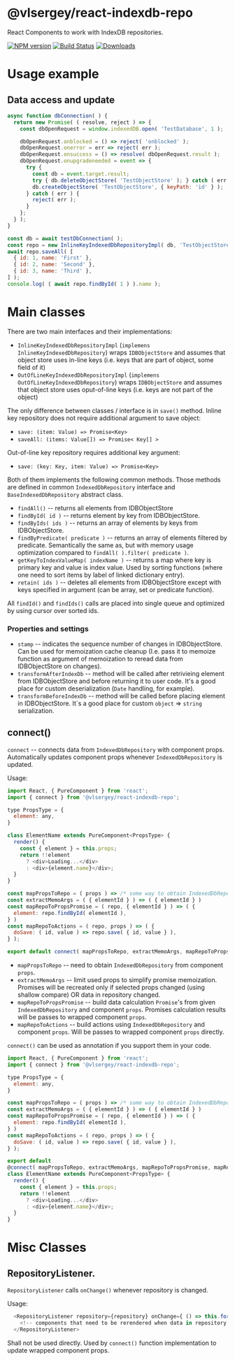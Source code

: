 # @vlsergey/react-indexdb-repo

React Components to work with IndexDB repositories.

[![NPM version][npm-image]][npm-url]
[![Build Status][ci-image]][ci-url]
[![Downloads][downloads-image]][downloads-url]

# Usage example

## Data access and update
```javascript
async function dbConnection( ) {
  return new Promise( ( resolve, reject ) => {
    const dbOpenRequest = window.indexedDB.open( 'TestDatabase', 1 );

    dbOpenRequest.onblocked = () => reject( 'onblocked' );
    dbOpenRequest.onerror = err => reject( err );
    dbOpenRequest.onsuccess = () => resolve( dbOpenRequest.result );
    dbOpenRequest.onupgradeneeded = event => {
      try {
        const db = event.target.result;
        try { db.deleteObjectStore( 'TestObjectStore' ); } catch ( err ) { /* NOOP */ }
        db.createObjectStore( 'TestObjectStore', { keyPath: 'id' } );
      } catch ( err ) {
        reject( err );
      }
    };
  } );
}

const db = await testDbConnection( );
const repo = new InlineKeyIndexedDbRepositoryImpl( db, 'TestObjectStore' );
await repo.saveAll( [
  { id: 1, name: 'First' },
  { id: 2, name: 'Second' },
  { id: 3, name: 'Third' },
] );
console.log( ( await repo.findById( 1 ) ).name );
```

# Main classes

There are two main interfaces and their implementations:

* `InlineKeyIndexedDbRepositoryImpl` (`implemens InlineKeyIndexedDbRepository`) wraps `IDBObjectStore` and assumes that object store uses in-line keys (i.e. keys that are part of object, some field of it)
* `OutOfLineKeyIndexedDbRepositoryImpl` (`implemens OutOfLineKeyIndexedDbRepository`) wraps `IDBObjectStore` and assumes that object store uses oput-of-line keys (i.e. keys are not part of the object)

The only difference between classes / interface is in `save()` method. Inline key repository does not require additional argument to save object:
* `save: (item: Value) => Promise<Key>`
* `saveAll: (items: Value[]) => Promise< Key[] >`

Out-of-line key repository requires additional key argument:
* `save: (key: Key, item: Value) => Promise<Key>`

Both of them implements the following common methods. Those methods are defined in common `IndexedDbRepository` interface and `BaseIndexedDbRepository` abstract class.

* `findAll()` -- returns all elements from IDBObjectStore
* `findById( id )` -- returns element by key from IDBObjectStore.
* `findByIds( ids )` -- returns an array of elements by keys from IDBObjectStore.
* `findByPredicate( predicate )` -- returns an array of elements filtered by predicate. Semantically the same as, but with memory usage optimization compared to `findAll( ).filter( predicate )`.
* `getKeyToIndexValueMap( indexName )` -- returns a map where key is primary key and value is index value. Used by sorting functions (where one need to sort items by label of linked dictionary entry).
* `retain( ids )` -- deletes all elements from IDBObjectStore except with keys specified in argument (can be array, set or predicate function).

All `findId()` and `findIds()` calls are placed into single queue and optimized by using cursor over sorted ids.

### Properties and settings
* `stamp` -- indicates the sequence number of changes in IDBObjectStore. Can be used for memoization cache cleanup (I.e. pass it to memoize function as argument of memoization to reread data from IDBObjectStore on changes).
* `transformAfterIndexDb` -- method will be called after retrivieing element from IDBObjectStore and before returning it to user code. It's a good place for custom deserialization (`Date` handling, for example).
* `transformBeforeIndexDb` -- method will be called before placing element in IDBObjectStore.  It\`s a good place for custom `object` => `string` serialization.

## connect()
`connect` -- connects data from `IndexedDbRepository` with component props. Automatically updates component props whenever `IndexedDbRepository` is updated.

Usage:
```javascript
import React, { PureComponent } from 'react';
import { connect } from '@vlsergey/react-indexdb-repo';

type PropsType = {
  element: any,
}

class ElementName extends PureComponent<PropsType> {
  render() {
    const { element } = this.props;
    return !!element
      ? <div>Loading...</div>
      : <div>{element.name}</div>;
  }
}

const mapPropsToRepo = ( props ) => /* some way to obtain IndexedDbRepository */
const extractMemoArgs = ( { elementId } ) => ( { elementId } )
const mapRepoToPropsPromise = ( repo, { elementId } ) => ( {
  element: repo.findById( elementId ),
} )
const mapRepoToActions = ( repo, props ) => ( {
  doSave: ( id, value ) => repo.save( { id, value } ),
} );

export default connect( mapPropsToRepo, extractMemoArgs, mapRepoToProps, mapRepoToActions )( ElementName );
```
* `mapPropsToRepo` -- need to obtain `IndexedDbRepository` from component `props`.
* `extractMemoArgs` -- limit used props to simplify promise memoization. Promises will be recreated only if selected props changed (using shallow compare) OR data in repository changed.
* `mapRepoToPropsPromise` -- build data calculation `Promise`'s from given `IndexedDbRepository` and component `props`. Promises calculation results will be passes to wrapped component `props`.
* `mapRepoToActions` -- build actions using `IndexedDbRepository` and component `props`. Will be passes to wrapped component `props` directly.

`connect()` can be used as annotation if you support them in your code.
```javascript
import React, { PureComponent } from 'react';
import { connect } from '@vlsergey/react-indexdb-repo';

type PropsType = {
  element: any,
}

const mapPropsToRepo = ( props ) => /* some way to obtain IndexedDbRepository */
const extractMemoArgs = ( { elementId } ) => ( { elementId } )
const mapRepoToPropsPromise = ( repo, { elementId } ) => ( {
  element: repo.findById( elementId ),
} )
const mapRepoToActions = ( repo, props ) => ( {
  doSave: ( id, value ) => repo.save( { id, value } ),
} );

export default
@connect( mapPropsToRepo, extractMemoArgs, mapRepoToPropsPromise, mapRepoToActions )
class ElementName extends PureComponent<PropsType> {
  render() {
    const { element } = this.props;
    return !!element
      ? <div>Loading...</div>
      : <div>{element.name}</div>;
  }
}
```

# Misc Classes

## RepositoryListener.
`RepositoryListener` calls `onChange()` whenever repository is changed.

Usage:
```javascript
  <RepositoryListener repository={repository} onChange={ () => this.forceUpdate() }>
    <!-- components that need to be rerendered when data in repository are changed -->
  </RepositoryListener>
```

Shall not be used directly. Used by `connect()` function implementation to update wrapped component props.

[npm-image]: https://img.shields.io/npm/v/@vlsergey/react-indexdb-repo.svg?style=flat-square
[npm-url]: https://npmjs.org/package/@vlsergey/react-indexdb-repo
[ci-image]: https://github.com/vlsergey/react-indexdb-repo/actions/workflows/node.js.yml/badge.svg
[ci-url]: https://github.com/vlsergey/react-indexdb-repo/actions/workflows/node.js.yml
[downloads-image]: http://img.shields.io/npm/dm/@vlsergey/react-indexdb-repo.svg?style=flat-square
[downloads-url]: https://npmjs.org/package/@vlsergey/react-indexdb-repo
